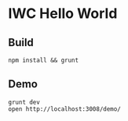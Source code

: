 # IWC Hello World

## Build

    npm install && grunt

## Demo

    grunt dev
    open http://localhost:3008/demo/
